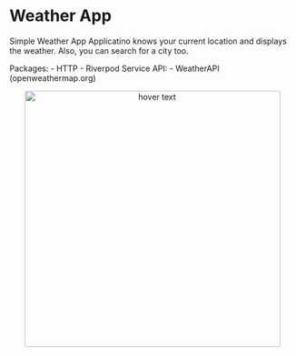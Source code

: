 # Weather App

Simple Weather App
Applicatino knows your current location and displays the weather. Also, you can search for a city too.

  Packages:
    - HTTP
    - Riverpod
  Service API:
     - WeatherAPI (openweathermap.org)
  <p align="center">
  <img src="https://user-images.githubusercontent.com/67066911/167440689-1e4e0a0d-959b-4ec3-8f85-c4772f235688.png" width="450" title="hover text">
  </p>
